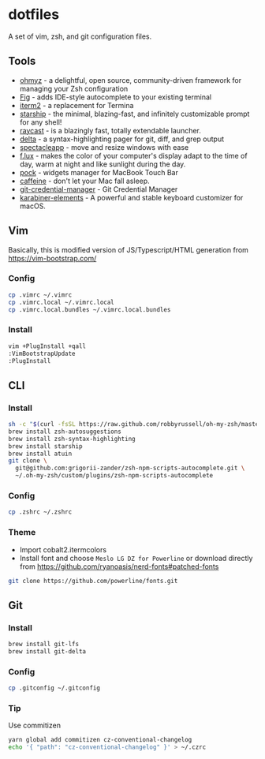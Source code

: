 # dotfiles

A set of vim, zsh, and git configuration files.

## Tools

- [ohmyz](https://ohmyz.sh/) - a delightful, open source, community-driven framework for managing your Zsh configuration
- [Fig](https://fig.sh/) - adds IDE-style autocomplete to your existing terminal
- [iterm2](https://iterm2.com/) - a replacement for Termina
- [starship](https://starship.rs/) - the minimal, blazing-fast, and infinitely customizable prompt for any shell!
- [raycast](https://www.raycast.com/) - is a blazingly fast, totally extendable launcher.
- [delta](https://github.com/dandavison/delta) - a syntax-highlighting pager for git, diff, and grep output
- [spectacleapp](https://www.spectacleapp.com/) - move and resize windows with ease
- [f.lux](https://justgetflux.com/) - makes the color of your computer's display adapt to the time of day, warm at night and like sunlight during the day.
- [pock](https://pock.app/) - widgets manager for MacBook Touch Bar
- [caffeine](https://intelliscapesolutions.com/apps/caffeine) - don't let your Mac fall asleep.
- [git-credential-manager](https://github.com/GitCredentialManager/git-credential-manager/) - Git Credential Manager
- [karabiner-elements](https://karabiner-elements.pqrs.org) - A powerful and stable keyboard customizer for macOS.

## Vim

Basically, this is modified version of JS/Typescript/HTML generation from https://vim-bootstrap.com/

### Config

```sh
cp .vimrc ~/.vimrc
cp .vimrc.local ~/.vimrc.local
cp .vimrc.local.bundles ~/.vimrc.local.bundles
```

### Install

```sh
vim +PlugInstall +qall
:VimBootstrapUpdate
:PlugInstall
```

## CLI

### Install

```sh
sh -c "$(curl -fsSL https://raw.github.com/robbyrussell/oh-my-zsh/master/tools/install.sh)"
brew install zsh-autosuggestions
brew install zsh-syntax-highlighting
brew install starship
brew install atuin
git clone \
  git@github.com:grigorii-zander/zsh-npm-scripts-autocomplete.git \
  ~/.oh-my-zsh/custom/plugins/zsh-npm-scripts-autocomplete
```

### Config

```sh
cp .zshrc ~/.zshrc
```

### Theme

- Import cobalt2.itermcolors
- Install font and choose `Meslo LG DZ for Powerline` or download directly from https://github.com/ryanoasis/nerd-fonts#patched-fonts

```sh
git clone https://github.com/powerline/fonts.git
```

## Git

### Install

```sh
brew install git-lfs
brew install git-delta
```

### Config

```sh
cp .gitconfig ~/.gitconfig
```

### Tip

Use commitizen

```sh
yarn global add commitizen cz-conventional-changelog
echo '{ "path": "cz-conventional-changelog" }' > ~/.czrc
```

